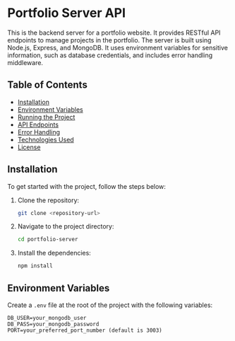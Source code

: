 # Portfolio Server API

This is the backend server for a portfolio website. It provides RESTful API endpoints to manage projects in the portfolio. The server is built using Node.js, Express, and MongoDB. It uses environment variables for sensitive information, such as database credentials, and includes error handling middleware.

## Table of Contents
- [Installation](#installation)
- [Environment Variables](#environment-variables)
- [Running the Project](#running-the-project)
- [API Endpoints](#api-endpoints)
- [Error Handling](#error-handling)
- [Technologies Used](#technologies-used)
- [License](#license)

## Installation

To get started with the project, follow the steps below:

1. Clone the repository:

    ```bash
    git clone <repository-url>
    ```

2. Navigate to the project directory:

    ```bash
    cd portfolio-server
    ```

3. Install the dependencies:

    ```bash
    npm install
    ```

## Environment Variables

Create a `.env` file at the root of the project with the following variables:

```env
DB_USER=your_mongodb_user
DB_PASS=your_mongodb_password
PORT=your_preferred_port_number (default is 3003)
